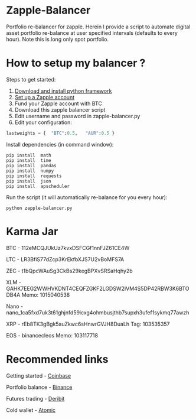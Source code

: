 # Zapple-Balancer 
Portfolio re-balancer for zapple. Herein I provide a script to automate digital asset portfolio re-balance at user specified intervals (defaults to every hour). Note this is long only spot portfolio.

# How to setup my balancer ?

Steps to get started:

1. [Download and install python framework](https://www.python.org/downloads/)
2. [Set up a Zapple account](https://zapple.com)
3. Fund your Zapple account with BTC
5. Download this zapple balancer script
6. Edit username and password in zapple-balancer.py
7. Edit your configuration:

```python
lastweights = {  "BTC":0.5,   "AUR":0.5 }
```
Install dependencies (in command window):

```
pip install  math
pip install  time
pip install  pandas 
pip install  numpy 
pip install  requests
pip install  json
pip install  apscheduler
```
Run the script (it will automatically re-balance for you every hour):

```
python zapple-balancer.py
```

# Karma Jar
BTC - 112eMCQJUkUz7kvxDSFCGf1nnFJZ61CE4W

LTC - LR3BfiS77dZcp3KrEkfbXJS7U2vBoMFS7A

ZEC - t1bQpcWAuSg3CkBs29kegBPXvSRSaHqhy2b

XLM - GAHK7EEG2WWHVKDNT4CEQFZGKF2LGDSW2IVM4S5DP42RBW3K6BTODB4A Memo: 1015040538

Nano - nano_1ca5fxd7uk3t61ghjnfd59icxg4ohmbusjthb7supxh3ufef1sykmq77awzh

XRP - rEb8TK3gBgk5auZkwc6sHnwrGVJH8DuaLh Tag: 103535357

EOS - binancecleos Memo: 103117718

# Recommended links
Getting started - [Coinbase](https://www.coinbase.com/join/bradle_6r)

Portfolio balance - [Binance](https://www.binance.com/en/register?ref=LTUMGDDC)

Futures trading - [Deribit](https://www.deribit.com/reg-8106.6912)

Cold wallet - [Atomic](https://atomicWallet.io?kid=12GR52)
